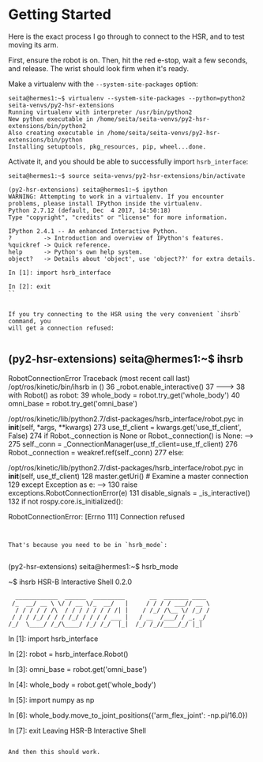 # Getting Started

Here is the exact process I go through to connect to the HSR, and to test moving
its arm.

First, ensure the robot is on. Then, hit the red e-stop, wait a few seconds, and
release. The wrist should look firm when it's ready.

Make a virtualenv with the `--system-site-packages` option:

```
seita@hermes1:~$ virtualenv --system-site-packages --python=python2 seita-venvs/py2-hsr-extensions
Running virtualenv with interpreter /usr/bin/python2
New python executable in /home/seita/seita-venvs/py2-hsr-extensions/bin/python2
Also creating executable in /home/seita/seita-venvs/py2-hsr-extensions/bin/python
Installing setuptools, pkg_resources, pip, wheel...done.
```


Activate it, and you should be able to successfully import `hsrb_interface`:


```
seita@hermes1:~$ source seita-venvs/py2-hsr-extensions/bin/activate

(py2-hsr-extensions) seita@hermes1:~$ ipython
WARNING: Attempting to work in a virtualenv. If you encounter problems, please install IPython inside the virtualenv.
Python 2.7.12 (default, Dec  4 2017, 14:50:18) 
Type "copyright", "credits" or "license" for more information.

IPython 2.4.1 -- An enhanced Interactive Python.
?         -> Introduction and overview of IPython's features.
%quickref -> Quick reference.
help      -> Python's own help system.
object?   -> Details about 'object', use 'object??' for extra details.

In [1]: import hsrb_interface

In [2]: exit
``


If you try connecting to the HSR using the very convenient `ihsrb` command, you
will get a connection refused:


```
(py2-hsr-extensions) seita@hermes1:~$ ihsrb
---------------------------------------------------------------------------
RobotConnectionError                      Traceback (most recent call last)
/opt/ros/kinetic/bin/ihsrb in <module>()
     36 _robot.enable_interactive()
     37 
---> 38 with Robot() as robot:
     39     whole_body = robot.try_get('whole_body')
     40     omni_base = robot.try_get('omni_base')

/opt/ros/kinetic/lib/python2.7/dist-packages/hsrb_interface/robot.pyc in __init__(self, *args, **kwargs)
    273         use_tf_client = kwargs.get('use_tf_client', False)
    274         if Robot._connection is None or Robot._connection() is None:
--> 275             self._conn = _ConnectionManager(use_tf_client=use_tf_client)
    276             Robot._connection = weakref.ref(self._conn)
    277         else:

/opt/ros/kinetic/lib/python2.7/dist-packages/hsrb_interface/robot.pyc in __init__(self, use_tf_client)
    128             master.getUri()  # Examine a master connection
    129         except Exception as e:
--> 130             raise exceptions.RobotConnectionError(e)
    131         disable_signals = _is_interactive()
    132         if not rospy.core.is_initialized():

RobotConnectionError: [Errno 111] Connection refused
```


That's because you need to be in `hsrb_mode`:


```
(py2-hsr-extensions) seita@hermes1:~$ hsrb_mode 

<hsrb>~$ ihsrb
HSR-B Interactive Shell 0.2.0


      ____________  ______  _________       __  _______ ____
     /_  __/ __ \ \/ / __ \/_  __/   |     / / / / ___// __ \
      / / / / / /\  / / / / / / / /| |    / /_/ /\__ \/ /_/ /
     / / / /_/ / / / /_/ / / / / ___ |   / __  /___/ / _, _/
    /_/  \____/ /_/\____/ /_/ /_/  |_|  /_/ /_//____/_/ |_|


In [1]: import hsrb_interface

In [2]: robot = hsrb_interface.Robot()

In [3]: omni_base = robot.get('omni_base')

In [4]: whole_body = robot.get('whole_body')

In [5]: import numpy as np

In [6]: whole_body.move_to_joint_positions({'arm_flex_joint': -np.pi/16.0})

In [7]: exit
Leaving HSR-B Interactive Shell
```

And then this should work.

